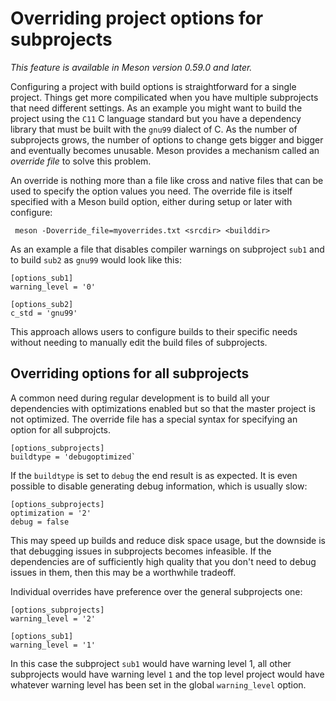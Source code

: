 # Overriding project options for subprojects

_This feature is available in Meson version 0.59.0 and later._

Configuring a project with build options is straightforward for a
single project. Things get more compilicated when you have multiple
subprojects that need different settings. As an example you might want
to build the project using the `C11` C language standard but you have
a dependency library that must be built with the `gnu99` dialect of C.
As the number of subprojects grows, the number of options to change
gets bigger and bigger and eventually becomes unusable. Meson provides
a mechanism called an _override file_ to solve this problem.

An override is nothing more than a file like cross and native files
that can be used to specify the option values you need. The override
file is itself specified with a Meson build option, either during
setup or later with configure:

     meson -Doverride_file=myoverrides.txt <srcdir> <builddir>

As an example a file that disables compiler warnings on subproject
`sub1` and to build `sub2` as `gnu99` would look like this:

```
[options_sub1]
warning_level = '0'

[options_sub2]
c_std = 'gnu99'
```

This approach allows users to configure builds to their specific needs
without needing to manually edit the build files of subprojects.

## Overriding options for all subprojects

A common need during regular development is to build all your
dependencies with optimizations enabled but so that the master project
is not optimized. The override file has a special syntax for
specifying an option for all subprojcts.

```
[options_subprojects]
buildtype = 'debugoptimized`
```

If the `buildtype` is set to `debug` the end result is as expected. It
is even possible to disable generating debug information, which is
usually slow:

```
[options_subprojects]
optimization = '2'
debug = false
```

This may speed up builds and reduce disk space usage, but the downside
is that debugging issues in subprojects becomes infeasible. If the
dependencies are of sufficiently high quality that you don't need to
debug issues in them, then this may be a worthwhile tradeoff.

Individual overrides have preference over the general subprojects one:

```
[options_subprojects]
warning_level = '2'

[options_sub1]
warning_level = '1'
```

In this case the subproject `sub1` would have warning level 1, all
other subprojects would have warning level `1` and the top level
project would have whatever warning level has been set in the global
`warning_level` option.
